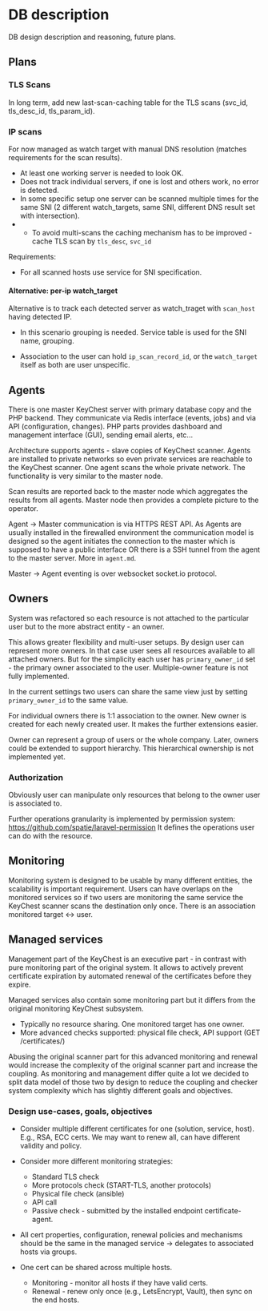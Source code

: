 # DB description

DB design description and reasoning, future plans.

## Plans

### TLS Scans

In long term, add new last-scan-caching table for the TLS scans (svc_id, tls_desc_id, tls_param_id).

### IP scans

For now managed as watch target with manual DNS resolution (matches requirements for the scan results).

 - At least one working server is needed to look OK.
 - Does not track individual servers, if one is lost and others work, no error is detected.
 - In some specific setup one server can be scanned multiple times for the same SNI
 (2 different watch_targets, same SNI, different DNS result set with intersection).
 -  - To avoid multi-scans the caching mechanism has to be improved - cache TLS scan by `tls_desc`, `svc_id`

Requirements:
 - For all scanned hosts use service for SNI specification.

#### Alternative: per-ip watch_target

Alternative is to track each detected server as watch_traget with `scan_host` having detected IP.

- In this scenario grouping is needed. Service table is used for the SNI name, grouping.

- Association to the user can hold `ip_scan_record_id`, or the `watch_target` itself as both are user unspecific.


## Agents

There is one master KeyChest server with primary database copy and the PHP backend. They communicate via Redis interface
(events, jobs) and via API (configuration, changes). PHP parts provides dashboard and management interface (GUI),
sending email alerts, etc...

Architecture supports agents - slave copies of KeyChest scanner.
Agents are installed to private networks so even private services are reachable to the KeyChest scanner. One agent
scans the whole private network. The functionality is very similar to the master node.

Scan results are reported back to the master node which aggregates the results from all agents.
Master node then provides a complete picture to the operator.

Agent -> Master communication is via HTTPS REST API. As Agents are usually installed in the firewalled environment
the communication model is designed so the agent initiates the connection to the master which is supposed to have a public
interface OR there is a SSH tunnel from the agent to the master server. More in `agent.md`.

Master -> Agent eventing is over websocket socket.io protocol.

## Owners

System was refactored so each resource is not attached to the particular user but to the more abstract entity - an owner.

This allows greater flexibility and multi-user setups. By design user can represent more owners. In that case user
sees all resources available to all attached owners. But for the simplicity each user has `primary_owner_id` set -
the primary owner associated to the user. Multiple-owner feature is not fully implemented.

In the current settings two users can share the same view just by setting `primary_owner_id` to the same value.

For individual owners there is 1:1 association to the owner. New owner is created for each newly created user.
It makes the further extensions easier.

Owner can represent a group of users or the whole company. Later, owners could be extended to support hierarchy. This
hierarchical ownership is not implemented yet.

### Authorization

Obviously user can manipulate only resources that belong to the owner user is associated to.

Further operations granularity is implemented by permission system: https://github.com/spatie/laravel-permission
It defines the operations user can do with the resource.

## Monitoring

Monitoring system is designed to be usable by many different entities, the scalability is important requirement.
Users can have overlaps on the monitored services so if two users are monitoring the same service the KeyChest scanner
scans the destination only once. There is an association monitored target <-> user.

## Managed services

Management part of the KeyChest is an executive part - in contrast with pure monitoring part of the original system.
It allows to actively prevent certificate expiration by automated renewal of the certificates before they expire.

Managed services also contain some monitoring part but it differs from the original monitoring KeyChest subsystem.

 - Typically no resource sharing. One monitored target has one owner.
 - More advanced checks supported: physical file check, API support (GET /certificates/)

Abusing the original scanner part for this advanced monitoring and renewal would increase the complexity of the
original scanner part and increase the coupling. As monitoring and management differ quite a lot we decided to
split data model of those two by design to reduce the coupling and checker system complexity which has slightly
different goals and objectives.

### Design use-cases, goals, objectives

- Consider multiple different certificates for one (solution, service, host). E.g., RSA, ECC certs.
We may want to renew all, can have different validity and policy.

- Consider more different monitoring strategies:
  - Standard TLS check
  - More protocols check (START-TLS, another protocols)
  - Physical file check (ansible)
  - API call
  - Passive check - submitted by the installed endpoint certificate-agent.

- All cert properties, configuration, renewal policies and mechanisms should be the same in the
managed service -> delegates to associated hosts via groups.

- One cert can be shared across multiple hosts.
  - Monitoring - monitor all hosts if they have valid certs.
  - Renewal - renew only once (e.g., LetsEncrypt, Vault), then sync on the end hosts.

